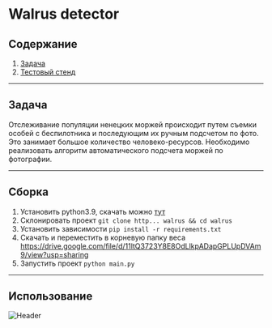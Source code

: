 # Walrus detector

## Содержание
1. [Задача](#задача)
2. [Тестовый стенд](#сборка)

---
## Задача ##
Отслеживание популяции ненецких моржей происходит путем 
съемки особей с беспилотника и последующим их ручным подсчетом
по фото. Это занимает большое количество человеко-ресурсов. 
Необходимо реализовать алгоритм автоматического подсчета моржей
по фотографии.


---
## Сборка ##
1. Установить python3.9, скачать можно [тут](https://www.python.org/downloads/)
2. Склонировать проект `git clone http... walrus && cd walrus`
3. Установить зависимости `pip install -r requirements.txt`
4. Скачать и переместить в корневую папку веса https://drive.google.com/file/d/11ltQ3723Y8E8OdLlkpADapGPLUpDVAm9/view?usp=sharing
5. Запустить проект `python main.py`

---

## Использование ##

![Header](https://github.com/qvntz/walrus-detector/blob/main/image_2022-05-29_05-41-15.png)

